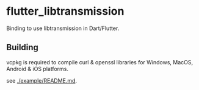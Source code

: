 # flutter_libtransmission

Binding to use libtransmission in Dart/Flutter.

## Building

vcpkg is required to compile curl & openssl libraries for Windows, MacOS, Android & iOS platforms.

see [./example/README.md](./example/README.md).
